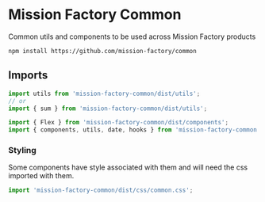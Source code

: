 # Mission Factory Common

Common utils and components to be used across Mission Factory products

`npm install https://github.com/mission-factory/common`

## Imports

```js
import utils from 'mission-factory-common/dist/utils';
// or
import { sum } from 'mission-factory-common/dist/utils';

import { Flex } from 'mission-factory-common/dist/components';
import { components, utils, date, hooks } from 'mission-factory-common';
```

### Styling

Some components have style associated with them and will need the css imported with them.

```js
import 'mission-factory-common/dist/css/common.css';
```
